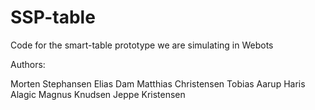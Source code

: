 # SSP-table
Code for the smart-table prototype we are simulating in Webots

Authors:

Morten Stephansen
Elias Dam
Matthias Christensen
Tobias Aarup
Haris Alagic
Magnus Knudsen 
Jeppe Kristensen
